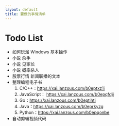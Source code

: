 ```yaml
---
layout: default
title: 要做的事情清单
---
```


# Todo List 
* 如何玩溜 Windows 基本操作
* 小说 杀手
* 小说 见家长
* 小说 概率杀人
* 股票行情 新闻联播的文本
* 整理编程电子书
	1. C/C++：https://xai.lanzous.com/b0eptxz1i
	2. JavaScript： https://xai.lanzous.com/b0epqfdji
	3. Go：https://xai.lanzous.com/b0eptihti
	4. Java：https://xai.lanzous.com/b0eprkyzg
	5. Python：https://xai.lanzous.com/b0epqonbe
* 自动剪辑视频代码